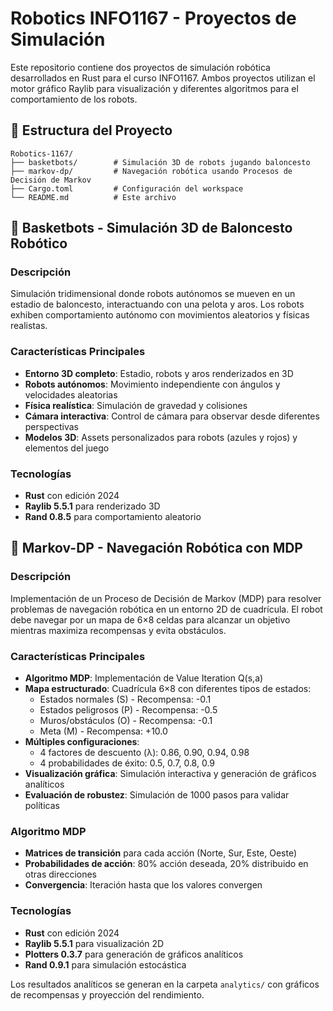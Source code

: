 # Robotics INFO1167 - Proyectos de Simulación

Este repositorio contiene dos proyectos de simulación robótica desarrollados en Rust para el curso INFO1167. Ambos proyectos utilizan el motor gráfico Raylib para visualización y diferentes algoritmos para el comportamiento de los robots.

## 📁 Estructura del Proyecto

```
Robotics-1167/
├── basketbots/        # Simulación 3D de robots jugando baloncesto
├── markov-dp/         # Navegación robótica usando Procesos de Decisión de Markov
├── Cargo.toml         # Configuración del workspace
└── README.md          # Este archivo
```

## 🏀 Basketbots - Simulación 3D de Baloncesto Robótico

### Descripción

Simulación tridimensional donde robots autónomos se mueven en un estadio de baloncesto, interactuando con una pelota y aros. Los robots exhiben comportamiento autónomo con movimientos aleatorios y físicas realistas.

### Características Principales

- **Entorno 3D completo**: Estadio, robots y aros renderizados en 3D
- **Robots autónomos**: Movimiento independiente con ángulos y velocidades aleatorias
- **Física realística**: Simulación de gravedad y colisiones
- **Cámara interactiva**: Control de cámara para observar desde diferentes perspectivas
- **Modelos 3D**: Assets personalizados para robots (azules y rojos) y elementos del juego

### Tecnologías

- **Rust** con edición 2024
- **Raylib 5.5.1** para renderizado 3D
- **Rand 0.8.5** para comportamiento aleatorio

## 🤖 Markov-DP - Navegación Robótica con MDP

### Descripción

Implementación de un Proceso de Decisión de Markov (MDP) para resolver problemas de navegación robótica en un entorno 2D de cuadrícula. El robot debe navegar por un mapa de 6×8 celdas para alcanzar un objetivo mientras maximiza recompensas y evita obstáculos.

### Características Principales

- **Algoritmo MDP**: Implementación de Value Iteration Q(s,a)
- **Mapa estructurado**: Cuadrícula 6×8 con diferentes tipos de estados:
  - Estados normales (S) - Recompensa: -0.1
  - Estados peligrosos (P) - Recompensa: -0.5
  - Muros/obstáculos (O) - Recompensa: -0.1
  - Meta (M) - Recompensa: +10.0
- **Múltiples configuraciones**:
  - 4 factores de descuento (λ): 0.86, 0.90, 0.94, 0.98
  - 4 probabilidades de éxito: 0.5, 0.7, 0.8, 0.9
- **Visualización gráfica**: Simulación interactiva y generación de gráficos analíticos
- **Evaluación de robustez**: Simulación de 1000 pasos para validar políticas

### Algoritmo MDP

- **Matrices de transición** para cada acción (Norte, Sur, Este, Oeste)
- **Probabilidades de acción**: 80% acción deseada, 20% distribuido en otras direcciones
- **Convergencia**: Iteración hasta que los valores convergen

### Tecnologías

- **Rust** con edición 2024
- **Raylib 5.5.1** para visualización 2D
- **Plotters 0.3.7** para generación de gráficos analíticos
- **Rand 0.9.1** para simulación estocástica

Los resultados analíticos se generan en la carpeta `analytics/` con gráficos de recompensas y proyección del rendimiento.
